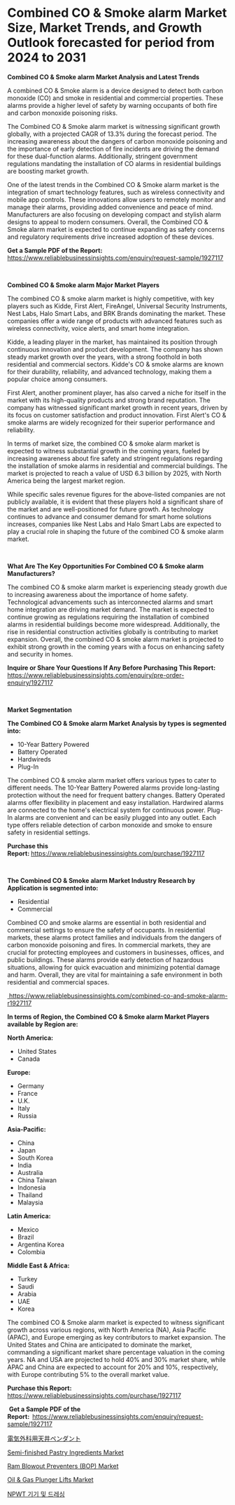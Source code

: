 <p><h1>Combined CO & Smoke alarm Market Size, Market Trends, and Growth Outlook forecasted for period from 2024 to 2031</h1></p><p><strong>Combined CO & Smoke alarm Market Analysis and Latest Trends</strong></p>
<p><p>A combined CO & Smoke alarm is a device designed to detect both carbon monoxide (CO) and smoke in residential and commercial properties. These alarms provide a higher level of safety by warning occupants of both fire and carbon monoxide poisoning risks.</p><p>The Combined CO & Smoke alarm market is witnessing significant growth globally, with a projected CAGR of 13.3% during the forecast period. The increasing awareness about the dangers of carbon monoxide poisoning and the importance of early detection of fire incidents are driving the demand for these dual-function alarms. Additionally, stringent government regulations mandating the installation of CO alarms in residential buildings are boosting market growth.</p><p>One of the latest trends in the Combined CO & Smoke alarm market is the integration of smart technology features, such as wireless connectivity and mobile app controls. These innovations allow users to remotely monitor and manage their alarms, providing added convenience and peace of mind. Manufacturers are also focusing on developing compact and stylish alarm designs to appeal to modern consumers. Overall, the Combined CO & Smoke alarm market is expected to continue expanding as safety concerns and regulatory requirements drive increased adoption of these devices.</p></p>
<p><strong>Get a Sample PDF of the Report:&nbsp;</strong> <a href="https://www.reliablebusinessinsights.com/enquiry/request-sample/1927117">https://www.reliablebusinessinsights.com/enquiry/request-sample/1927117</a></p>
<p>&nbsp;</p>
<p><strong>Combined CO & Smoke alarm Major Market Players</strong></p>
<p><p>The combined CO & smoke alarm market is highly competitive, with key players such as Kidde, First Alert, FireAngel, Universal Security Instruments, Nest Labs, Halo Smart Labs, and BRK Brands dominating the market. These companies offer a wide range of products with advanced features such as wireless connectivity, voice alerts, and smart home integration.</p><p>Kidde, a leading player in the market, has maintained its position through continuous innovation and product development. The company has shown steady market growth over the years, with a strong foothold in both residential and commercial sectors. Kidde's CO & smoke alarms are known for their durability, reliability, and advanced technology, making them a popular choice among consumers.</p><p>First Alert, another prominent player, has also carved a niche for itself in the market with its high-quality products and strong brand reputation. The company has witnessed significant market growth in recent years, driven by its focus on customer satisfaction and product innovation. First Alert's CO & smoke alarms are widely recognized for their superior performance and reliability.</p><p>In terms of market size, the combined CO & smoke alarm market is expected to witness substantial growth in the coming years, fueled by increasing awareness about fire safety and stringent regulations regarding the installation of smoke alarms in residential and commercial buildings. The market is projected to reach a value of USD 6.3 billion by 2025, with North America being the largest market region.</p><p>While specific sales revenue figures for the above-listed companies are not publicly available, it is evident that these players hold a significant share of the market and are well-positioned for future growth. As technology continues to advance and consumer demand for smart home solutions increases, companies like Nest Labs and Halo Smart Labs are expected to play a crucial role in shaping the future of the combined CO & smoke alarm market.</p></p>
<p>&nbsp;</p>
<p><strong>What Are The Key Opportunities For Combined CO & Smoke alarm Manufacturers?</strong></p>
<p><p>The combined CO & smoke alarm market is experiencing steady growth due to increasing awareness about the importance of home safety. Technological advancements such as interconnected alarms and smart home integration are driving market demand. The market is expected to continue growing as regulations requiring the installation of combined alarms in residential buildings become more widespread. Additionally, the rise in residential construction activities globally is contributing to market expansion. Overall, the combined CO & smoke alarm market is projected to exhibit strong growth in the coming years with a focus on enhancing safety and security in homes.</p></p>
<p><strong>Inquire or Share Your Questions If Any Before Purchasing This Report:</strong> <a href="https://www.reliablebusinessinsights.com/enquiry/pre-order-enquiry/1927117">https://www.reliablebusinessinsights.com/enquiry/pre-order-enquiry/1927117</a></p>
<p>&nbsp;</p>
<p><strong>Market Segmentation</strong></p>
<p><strong>The Combined CO & Smoke alarm Market Analysis by types is segmented into:</strong></p>
<p><ul><li>10-Year Battery Powered</li><li>Battery Operated</li><li>Hardwireds</li><li>Plug-In</li></ul></p>
<p><p>The combined CO & smoke alarm market offers various types to cater to different needs. The 10-Year Battery Powered alarms provide long-lasting protection without the need for frequent battery changes. Battery Operated alarms offer flexibility in placement and easy installation. Hardwired alarms are connected to the home's electrical system for continuous power. Plug-In alarms are convenient and can be easily plugged into any outlet. Each type offers reliable detection of carbon monoxide and smoke to ensure safety in residential settings.</p></p>
<p><strong>Purchase this Report:&nbsp;</strong><a href="https://www.reliablebusinessinsights.com/purchase/1927117">https://www.reliablebusinessinsights.com/purchase/1927117</a></p>
<p>&nbsp;</p>
<p><strong>The Combined CO & Smoke alarm Market Industry Research by Application is segmented into:</strong></p>
<p><ul><li>Residential</li><li>Commercial</li></ul></p>
<p><p>Combined CO and smoke alarms are essential in both residential and commercial settings to ensure the safety of occupants. In residential markets, these alarms protect families and individuals from the dangers of carbon monoxide poisoning and fires. In commercial markets, they are crucial for protecting employees and customers in businesses, offices, and public buildings. These alarms provide early detection of hazardous situations, allowing for quick evacuation and minimizing potential damage and harm. Overall, they are vital for maintaining a safe environment in both residential and commercial spaces.</p></p>
<p><a href="https://www.reliablebusinessinsights.com/combined-co-and-smoke-alarm-r1927117">&nbsp;https://www.reliablebusinessinsights.com/combined-co-and-smoke-alarm-r1927117</a></p>
<p><strong>In terms of Region, the Combined CO & Smoke alarm Market Players available by Region are:</strong></p>
<p>
    <p> <strong> North America: </strong>
        <ul>
            <li>United States</li>
            <li>Canada</li>
        </ul>
        </p> 
    <p> <strong> Europe: </strong>
        <ul>
            <li>Germany</li>
            <li>France</li>
            <li>U.K.</li>
            <li>Italy</li>
            <li>Russia</li>
        </ul>
        </p> 
    <p> <strong> Asia-Pacific: </strong>
        <ul>
            <li>China</li>
            <li>Japan</li>
            <li>South Korea</li>
            <li>India</li>
            <li>Australia</li>
            <li>China Taiwan</li>
            <li>Indonesia</li>
            <li>Thailand</li>
            <li>Malaysia</li>
        </ul>
        </p> 
    <p> <strong> Latin America: </strong>
        <ul>
            <li>Mexico</li>
            <li>Brazil</li>
            <li>Argentina Korea</li>
            <li>Colombia</li>
        </ul>
        </p> 
    <p> <strong> Middle East & Africa: </strong>
        <ul>
            <li>Turkey</li>
            <li>Saudi</li>
            <li>Arabia</li>
            <li>UAE</li>
            <li>Korea</li>
        </ul>
    </p>
    </p>
<p><p>The combined CO & Smoke alarm market is expected to witness significant growth across various regions, with North America (NA), Asia Pacific (APAC), and Europe emerging as key contributors to market expansion. The United States and China are anticipated to dominate the market, commanding a significant market share percentage valuation in the coming years. NA and USA are projected to hold 40% and 30% market share, while APAC and China are expected to account for 20% and 10%, respectively, with Europe contributing 5% to the overall market value.</p></p>
<p><strong>Purchase this Report: </strong><a href="https://www.reliablebusinessinsights.com/purchase/1927117">https://www.reliablebusinessinsights.com/purchase/1927117</a></p>
<p>&nbsp;<strong>Get a Sample PDF of the Report:&nbsp;&nbsp;</strong><a href="https://www.reliablebusinessinsights.com/enquiry/request-sample/1927117">https://www.reliablebusinessinsights.com/enquiry/request-sample/1927117</a></p>
<p><strong></strong></p>
<p><p><a href="https://github.com/tubbs463/Market-Research-Report-List-1/blob/main/6824037116482.md">電気外科用天井ペンダント</a></p><p><a href="https://issuu.com/reportprime-2/docs/semi-finished-pastry-ingredients-market-size-2030.">Semi-finished Pastry Ingredients Market</a></p><p><a href="https://github.com/kpvmspce33/Market-Research-Report-List-1/blob/main/ram-blowout-preventers-bop-market.md">Ram Blowout Preventers (BOP) Market</a></p><p><a href="https://github.com/goodweq44/Market-Research-Report-List-1/blob/main/oil-gas-plunger-lifts-market.md">Oil & Gas Plunger Lifts Market</a></p><p><a href="https://github.com/LuckeyCorbin/Market-Research-Report-List-1/blob/main/5422625125234.md">NPWT 기기 및 드레싱</a></p></p>